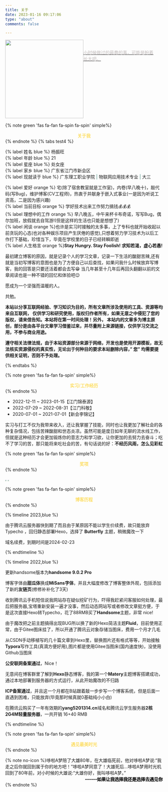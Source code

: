 ```yaml
---
title: 关于
date: 2023-01-16 09:17:06
type: "about"
comments: false

---
```


<a class="light-link" data-fancybox="gallery" no-pjax="" data-type="image" data-caption="" href="https://image-1309791158.cos.ap-guangzhou.myqcloud.com/其他/cyx999y.png" style="pointer-events: none;">
<img src="https://image-1309791158.cos.ap-guangzhou.myqcloud.com/其他/cyx999y.png" style="width: 250px;pointer-events: none;float: left;"><p style="padding: 30px;color: #a79f9fb5;">小时候做过的最蠢的事，可能是盼着长大吧。</p>
</a><div style="clear:both;"></div>

{% note green 'fas fa-fan fa-spin fa-spin' simple%}<center style="    color: #fddd61;text-align: center;font-weight: 600;">关于我</center>{% endnote %}
{% tabs test4 %}

<!-- tab 我的信息 -->

{% label 姓名 blue %} 杨振旺<br>{% label 年龄 blue %} 21<br>{% label 星座 blue %} 处女座<br>{% label 家乡 blue %} 广东省江门市新会区<br>{% label 现就读于 blue %} 广东理工职业学院<span style="color: #2d7f70;"> | </span>物联网应用技术专业<span style="color: #2d7f70;"> | </span>大三<br>

<!-- endtab -->

<!-- tab 生活方式 -->

{% label 爱好 orange %} 宅(除了宿舍教室就是工作室)，内卷(早八晚十)，敲代码(写Bug)，维护博客(CV工程师)，热衷于并献身于嵌入式事业(一是因为听说工资高，二是因为感兴趣)<br>{% label 当前目标 orange %} 学好技术出来工作努力搞钱💰💰💰<br>{% label 理想中的工作 orange %} 早八晚五，中午来杯卡布奇诺，写写Bug，偶尔加班，放假就去自驾游!(但是这样的生活也只能是想想了)<br>{% label 闲谈 orange %}也许是实习时接触的太多事，上了专科也就开始收起以前贪玩的心态(也对各种娱乐项目产生厌倦的感觉),只想着努力学习技术为以后工作打下基础，珍惜当下，毕竟在学校里的日子已经转瞬即逝<br>{% label 人生格言 orange %}**Stay Hungry. Stay Foolish! 求知若渴，虚心若愚!**

<!-- endtab -->

<!-- tab 博客初衷 -->

<p>最初建立博客的原因，就是记录个人的学习文章，记录一下生活的酸甜苦辣,还有就是当初写博客的意图也是为了方便自己以后查找，如果问我什么时候放弃写博客，我的回答是只要还活着都会去写😁 当几年甚至十几年后再回头翻翻以前的文章阅读也是一种不错的回忆和体验吧😉</p>
<p>愿成为一个坚强而温暖的人。</p>
<p>共勉。</p>

<!-- endtab -->

<!-- tab 免责声明 -->

**本站以分享互联网经验、学习知识为目的，所有文章所涉及使用的工具、资源等均来自互联网， 仅供学习和研究使用，版权归作者所有，如果无意之中侵犯了您的版权，请来信告知。本站将在第一时间处理！另外， 本站内的文章多为博主原创，部分是由各平台文章学习借鉴过来，并尽量附上来源链接，仅供学习交流之用，不参与商业用途。**

**遵守相关法律法规，由于本站资源部分来源于网络，开发也是使用开源模板，故无法核实资源侵权的真实性，无论出于何种目的要求本站删除内容，” 您” 均需要提供相关证明，否则不予处理。**

<!-- endtab -->

{% endtabs %}

{% note green 'fas fa-fan fa-spin' simple%}<center style="    color: #fddd61;text-align: center;font-weight: 600;">实习/工作经历</center>{% endnote %}

- 2022-12-11 ~ 2023-01-15【江门锦泰源】
- 2022-07-29 ~ 2022-08-31【江门科敬】
- 2020-07-01 ~ 2021-07-01【新会李锦记】

实习与打工不仅为我带来收入，还让我掌握了技能，同时也让我更加了解社会的各种复杂情况，包括苦辣酸甜和世态炎凉。虽然可能是度日如年无聊的流水线工作，但就是这种经历才会更加锻炼你的意志力和学习欲，让你更加的去努力去奋斗；吃不了学习的苦，那只能将来吃社会的苦，有句话说的好：**不经历风雨，怎么见彩虹**



{% note green 'fas fa-fan fa-spin' simple%}<center style="color: #fddd61;text-align: center;font-weight: 600;">奖项</center>{% endnote %}

<img src="https://image-1309791158.cos.ap-guangzhou.myqcloud.com/其他/微信图片_20230923080413.webp" style="zoom:25%;" />

<img src="https://image-1309791158.cos.ap-guangzhou.myqcloud.com/其他/杨振旺_121403267.webp" style="zoom: 25%;" />




{% note green 'fas fa-fan fa-spin' simple%}<center style="color: #fddd61;text-align: center;font-weight: 600;">博客历程</center>{% endnote %}

{% timeline 2023,blue %}

<!-- timeline 01-20 -->
由于腾讯云服务器快到期了而且由于某原因不能以学生价续费，故只能放弃Typecho ，回归静态部署Hexo，选择了 **Butterfly** 主题，稍微魔改一下
<!-- endtimeline -->

<!-- timeline 01-08 -->
域名续费，到期时间是2024-02-23
<!-- endtimeline -->

{% endtimeline %}

{% timeline 2022,blue %}

<!-- timeline 11-21 -->
更新handsome版本为**handsome 9.0.2 Pro**
<!-- endtimeline -->

<!-- timeline 10-06 -->
博客字体由**甜瓜体**换成**MiSans字体**，并且大幅度修改了博客整体外观，包括添加了新的**友链页**(修修补补化了3天)
<!-- endtimeline -->

<!-- timeline 06-27 -->
收到腾讯云手机短信说我网站存在疑似挖矿行为，吓得我赶紧问客服如何处理，最后把服务器,宝塔重新安装一遍才没事，然后动态网站写或者修改文章挺方便，于是这次直接Hexo转Typecho，花了88RMB买了**Handsome**主题，非常 nice!
<!-- endtimeline -->

<!-- timeline 04-11 -->
由于魔改把之前主题搞得出现BUG所以换了新的Hexo简洁主题**Fluid**，目前使用正常，由于Gitee图床挂了，所以开通了腾讯云对象存储当图床，费用一个月才几毛
<!-- endtimeline -->

<!-- timeline 03-17 -->
从CSDN手动移植写的几十篇文章到Hexo里，替换图片还有格式等等，开始接触**Typora**写作工具(真滴方便好用),图片都是使用Gitee当图床(国内速度快)，没使用Github当图床
<!-- endtimeline -->

<!-- timeline 03-15 -->
**公安联网备案通过**，Nice！
<!-- endtimeline -->

<!-- timeline 03-14 -->
无意间在博客群里了解到**Hexo**静态博客，我的第一个**Matery**主题博客搭建成功，通过本地部署到服务器的方式运行，从此开始魔改的不归路
<!-- endtimeline -->

<!-- timeline 03-10 -->
**ICP备案通过**，并且这一个月都在B站跟着敲一步步写一个博客系统，但是后面一直遇到困难，只能放弃(毕竟那时候真就0基础纯小小白)
<!-- endtimeline -->

<!-- timeline 02-23 -->
在腾讯云购买了一年有效期的**yang5201314.cn**域名和腾讯云学生服务器**2核2G4M轻量服务器**，一共开销 16+40 RMB
<!-- endtimeline -->

{% endtimeline %}





{% note green 'fas fa-fan fa-spin' simple%}<center style="    color: #fddd61;text-align: center;font-weight: 600;">遇见最美时光</center>{% endnote %}

{% note no-icon %}哆啦A梦陪了大雄80年，在大雄临死前，他对哆啦A梦说:“我走之后你就回到属于你的地方吧！”哆啦A梦同意了！大雄死后…哆啦A梦用时光机回到了80年前，对小时候的大雄说:“大雄你好，我叫哆啦A梦。”<br><span style="text-align: right;-webkit-text-stroke-width: medium;display: block;">------如果让我选择我还是选择去遇见你</span>{% endnote %}
